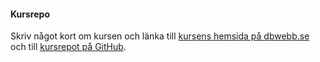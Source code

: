 #### Kursrepo

Skriv något kort om kursen och länka till [kursens hemsida på dbwebb.se](https://dbwebb.se/kurser/ramverk1-v2) och till [kursrepot på GitHub](https://github.com/canax/).

